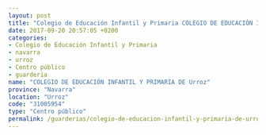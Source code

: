 ```yaml
---
layout: post
title: "Colegio de Educación Infantil y Primaria COLEGIO DE EDUCACIÓN INFANTIL Y PRIMARIA DE Urroz"
date: 2017-09-20 20:57:05 +0200
categories:
- Colegio de Educación Infantil y Primaria
- navarra
- urroz
- Centro público
- guarderia
name: "COLEGIO DE EDUCACIÓN INFANTIL Y PRIMARIA DE Urroz"
province: "Navarra"
location: "Urroz"
code: "31005954"
type: "Centro público"
permalink: /guarderias/colegio-de-educacion-infantil-y-primaria-de-urroz.html
---
```

